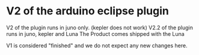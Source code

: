V2 of the arduino eclipse plugin
===
V2 of the plugin runs in juno only. (kepler does not work)
V2.2 of the plugin runs in juno, kepler and Luna
The Product comes shipped with the Luna 

V1 is considered "finished" and we do not expect any new changes here.